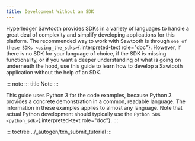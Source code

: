 ```yaml
---
title: Development Without an SDK
---
```


Hyperledger Sawtooth provides SDKs in a variety of languages to handle a
great deal of complexity and simplify developing applications for this
platform. The recommended way to work with Sawtooth is through
`one of these SDKs <using_the_sdks>`{.interpreted-text role="doc"}.
However, if there is no SDK for your language of choice, if the SDK is
missing functionality, or if you want a deeper understanding of what is
going on underneath the hood, use this guide to learn how to develop a
Sawtooth application without the help of an SDK.

::: note
::: title
Note
:::

This guide uses Python 3 for the code examples, because Python 3
provides a concrete demonstration in a common, readable language. The
information in these examples applies to almost any language. Note that
actual Python development should typically use the
`Python SDK <python_sdk>`{.interpreted-text role="doc"}.
:::

::: toctree
../\_autogen/txn_submit_tutorial
:::

<!--
  Licensed under Creative Commons Attribution 4.0 International License
  https://creativecommons.org/licenses/by/4.0/
-->
